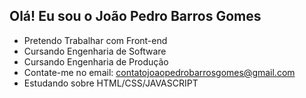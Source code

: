 ## Olá! Eu sou o João Pedro Barros Gomes 

- Pretendo Trabalhar com Front-end 
- Cursando Engenharia de Software 
- Cursando Engenharia de Produção 
- Contate-me no email: contatojoaopedrobarrosgomes@gmail.com
- Estudando sobre HTML/CSS/JAVASCRIPT

